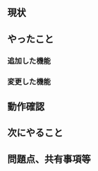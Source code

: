 ## 現状
<!-- 実装前の状況 -->

## やったこと
### 追加した機能
<!-- 今回の実装で追加したこと -->

### 変更した機能
<!-- 今回の実装で変更したこと -->

## 動作確認
<!-- スクショ、画面録画など -->

## 次にやること
<!-- 今回やらなかったこと、次やることを簡潔に -->

## 問題点、共有事項等
<!-- その他共有事項等　検証用のセットアップ方法などあれば -->
